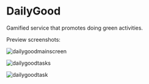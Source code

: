 # DailyGood
Gamified service that promotes doing green activities.

Preview screenshots:

![dailygoodmainscreen](https://user-images.githubusercontent.com/13047572/37722842-a7430eba-2d35-11e8-82c7-47d2c2a15cd8.png)

![dailygoodtasks](https://user-images.githubusercontent.com/13047572/37722844-a78a6f30-2d35-11e8-83f9-f183706cefa2.png)

![dailygoodtask](https://user-images.githubusercontent.com/13047572/37722843-a75ffb4c-2d35-11e8-987a-18fa3bd0a370.png)

